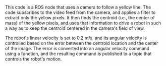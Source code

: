 This code is a ROS node that uses a camera to follow a yellow line. 
The code subscribes to the video feed from the camera, and applies 
a filter to extract only the yellow pixels. It then finds the centroid 
(i.e., the center of mass) of the yellow pixels, and uses that 
information to drive a robot in such a way as to keep the centroid 
centered in the camera's field of view.

The robot's linear velocity is set to 0.2 m/s, and its angular 
velocity is controlled based on the error between the centroid 
location and the center of the image. The error is converted into 
an angular velocity command using a function, and the 
resulting command is published to a topic that controls the robot's 
motion.